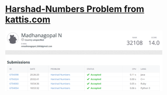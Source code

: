 # [Harshad-Numbers Problem from kattis.com](https://open.kattis.com/problems/harshadnumbers)

![Harshad-Numbers](/HarshadNumbers/image.png)
